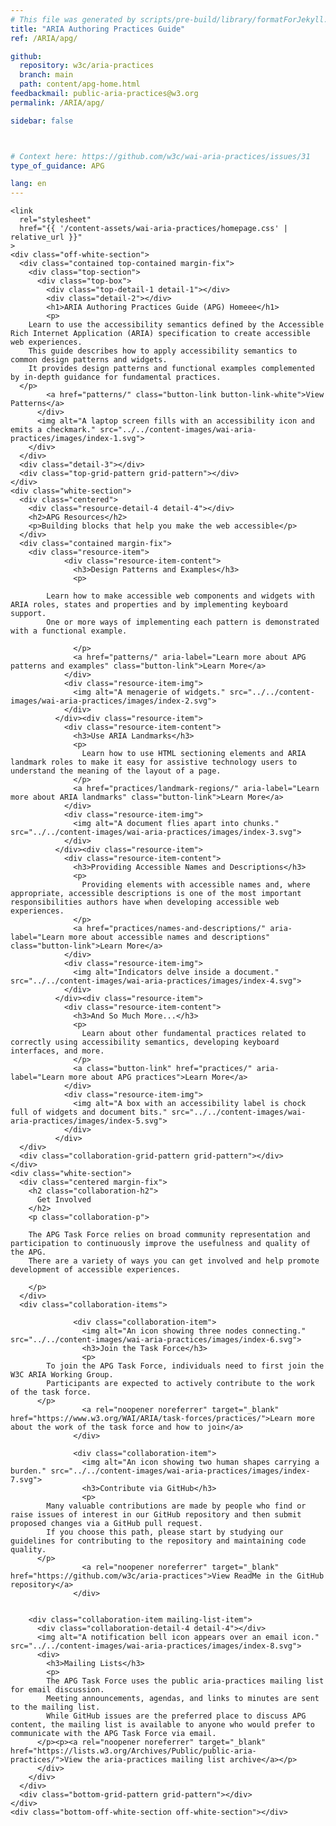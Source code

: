 ```yaml
---
# This file was generated by scripts/pre-build/library/formatForJekyll.js
title: "ARIA Authoring Practices Guide"
ref: /ARIA/apg/

github:
  repository: w3c/aria-practices
  branch: main
  path: content/apg-home.html
feedbackmail: public-aria-practices@w3.org
permalink: /ARIA/apg/

sidebar: false



# Context here: https://github.com/w3c/wai-aria-practices/issues/31
type_of_guidance: APG

lang: en
---
```

<meta charset="UTF-8" />
<meta http-equiv="X-UA-Compatible" content="IE=edge" />
<meta name="viewport" content="width=device-width, initial-scale=1.0" />
<title>ARIA Authoring Practices Guide</title>


<link 
  rel="stylesheet"
  href="{{ '/content-assets/wai-aria-practices/styles.css' | relative_url }}"
>
<!-- Code highlighting styles -->
<link 
  rel="stylesheet"
  href="{{ '/content-assets/wai-aria-practices/shared/css/github.css' | relative_url }}"
>


<script>
    const parentPage = window.location.pathname.match(
      /\/(patterns|practices|about)\//
    )?.[1];
    if (parentPage) {
      const parentHref = 'a[href*="' + parentPage + '"]';
      document.querySelector(parentHref).classList.add('active');
    }
  </script>
<div>

    <link 
      rel="stylesheet"
      href="{{ '/content-assets/wai-aria-practices/homepage.css' | relative_url }}"
    >
    <div class="off-white-section">
      <div class="contained top-contained margin-fix">
        <div class="top-section">
          <div class="top-box">
            <div class="top-detail-1 detail-1"></div>
            <div class="detail-2"></div>
            <h1>ARIA Authoring Practices Guide (APG) Homeee</h1>
            <p>
        Learn to use the accessibility semantics defined by the Accessible Rich Internet Application (ARIA) specification to create accessible web experiences.
        This guide describes how to apply accessibility semantics to common design patterns and widgets.
        It provides design patterns and functional examples complemented by in-depth guidance for fundamental practices.
      </p>
            <a href="patterns/" class="button-link button-link-white">View Patterns</a>
          </div>
          <img alt="A laptop screen fills with an accessibility icon and emits a checkmark." src="../../content-images/wai-aria-practices/images/index-1.svg">
        </div>
      </div>
      <div class="detail-3"></div>
      <div class="top-grid-pattern grid-pattern"></div>
    </div>
    <div class="white-section">
      <div class="centered">
        <div class="resource-detail-4 detail-4"></div>
        <h2>APG Resources</h2>
        <p>Building blocks that help you make the web accessible</p>
      </div>
      <div class="contained margin-fix">
        <div class="resource-item">
                <div class="resource-item-content">
                  <h3>Design Patterns and Examples</h3>
                  <p>
                    
            Learn how to make accessible web components and widgets with ARIA roles, states and properties and by implementing keyboard support.
            One or more ways of implementing each pattern is demonstrated with a functional example.
          
                  </p>
                  <a href="patterns/" aria-label="Learn more about APG patterns and examples" class="button-link">Learn More</a>
                </div>
                <div class="resource-item-img">
                  <img alt="A menagerie of widgets." src="../../content-images/wai-aria-practices/images/index-2.svg">
                </div>
              </div><div class="resource-item">
                <div class="resource-item-content">
                  <h3>Use ARIA Landmarks</h3>
                  <p>
                    Learn how to use HTML sectioning elements and ARIA landmark roles to make it easy for assistive technology users to understand the meaning of the layout of a page.
                  </p>
                  <a href="practices/landmark-regions/" aria-label="Learn more about ARIA landmarks" class="button-link">Learn More</a>
                </div>
                <div class="resource-item-img">
                  <img alt="A document flies apart into chunks." src="../../content-images/wai-aria-practices/images/index-3.svg">
                </div>
              </div><div class="resource-item">
                <div class="resource-item-content">
                  <h3>Providing Accessible Names and Descriptions</h3>
                  <p>
                    Providing elements with accessible names and, where appropriate, accessible descriptions is one of the most important responsibilities authors have when developing accessible web experiences.
                  </p>
                  <a href="practices/names-and-descriptions/" aria-label="Learn more about accessible names and descriptions" class="button-link">Learn More</a>
                </div>
                <div class="resource-item-img">
                  <img alt="Indicators delve inside a document." src="../../content-images/wai-aria-practices/images/index-4.svg">
                </div>
              </div><div class="resource-item">
                <div class="resource-item-content">
                  <h3>And So Much More...</h3>
                  <p>
                    Learn about other fundamental practices related to correctly using accessibility semantics, developing keyboard interfaces, and more.
                  </p>
                  <a class="button-link" href="practices/" aria-label="Learn more about APG practices">Learn More</a>
                </div>
                <div class="resource-item-img">
                  <img alt="A box with an accessibility label is chock full of widgets and document bits." src="../../content-images/wai-aria-practices/images/index-5.svg">
                </div>
              </div>
      </div>
      <div class="collaboration-grid-pattern grid-pattern"></div>
    </div>
    <div class="white-section">
      <div class="centered margin-fix">
        <h2 class="collaboration-h2">
          Get Involved
        </h2>
        <p class="collaboration-p">
          
        The APG Task Force relies on broad community representation and participation to continuously improve the usefulness and quality of the APG.
        There are a variety of ways you can get involved and help promote development of accessible experiences.
      
        </p>
      </div>
      <div class="collaboration-items">
        
                  <div class="collaboration-item">
                    <img alt="An icon showing three nodes connecting." src="../../content-images/wai-aria-practices/images/index-6.svg">
                    <h3>Join the Task Force</h3>
                    <p>
            To join the APG Task Force, individuals need to first join the W3C ARIA Working Group.
            Participants are expected to actively contribute to the work of the task force.
          </p>
                    <a rel="noopener noreferrer" target="_blank" href="https://www.w3.org/WAI/ARIA/task-forces/practices/">Learn more about the work of the task force and how to join</a>
                  </div>
                
                  <div class="collaboration-item">
                    <img alt="An icon showing two human shapes carrying a burden." src="../../content-images/wai-aria-practices/images/index-7.svg">
                    <h3>Contribute via GitHub</h3>
                    <p>
            Many valuable contributions are made by people who find or raise issues of interest in our GitHub repository and then submit proposed changes via a GitHub pull request.
            If you choose this path, please start by studying our guidelines for contributing to the repository and maintaining code quality.
          </p>
                    <a rel="noopener noreferrer" target="_blank" href="https://github.com/w3c/aria-practices">View ReadMe in the GitHub repository</a>
                  </div>
                

        <div class="collaboration-item mailing-list-item">
          <div class="collaboration-detail-4 detail-4"></div>
          <img alt="A notification bell icon appears over an email icon." src="../../content-images/wai-aria-practices/images/index-8.svg">
          <div>
            <h3>Mailing Lists</h3>
            <p>
            The APG Task Force uses the public aria-practices mailing list for email discussion.
            Meeting announcements, agendas, and links to minutes are sent to the mailing list.
            While GitHub issues are the preferred place to discuss APG content, the mailing list is available to anyone who would prefer to communicate with the APG Task Force via email.
          </p><p><a rel="noopener noreferrer" target="_blank" href="https://lists.w3.org/Archives/Public/public-aria-practices/">View the aria-practices mailing list archive</a></p>
          </div>
        </div>
      </div>
      <div class="bottom-grid-pattern grid-pattern"></div>
    </div>
    <div class="bottom-off-white-section off-white-section"></div>
  
</div>
<script
  src="{{ '/content-assets/wai-aria-practices/shared/js/skipto.js' | relative_url }}"
  data-skipto="colorTheme:aria; displayOption:popup; containerElement:div"
></script>

